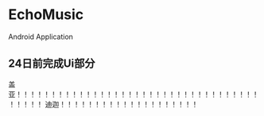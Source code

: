 # EchoMusic
Android Application


## 24日前完成Ui部分
盖亚！！！！！！！！！！！！！！！！！！！！！！！！！！！！！！！！！！！！！！！！
迪迦！！！！！！！！！！！！！！！！！！！！